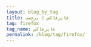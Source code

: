 ```yaml
---
layout: blog_by_tag
title: فایرفاکس | برچسب
tag: firefox
tag_name: فایرفاکس
permalink: /blog/tag/firefox/
---
```

